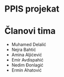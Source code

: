 # PPIS projekat

# Članovi tima
  - Muhamed Delalić
  - Nejra Bahtić
  - Amina Aljićević
  - Emir Avdispahić
  - Nedim Đonlagić
  - Ermin Ahatović
